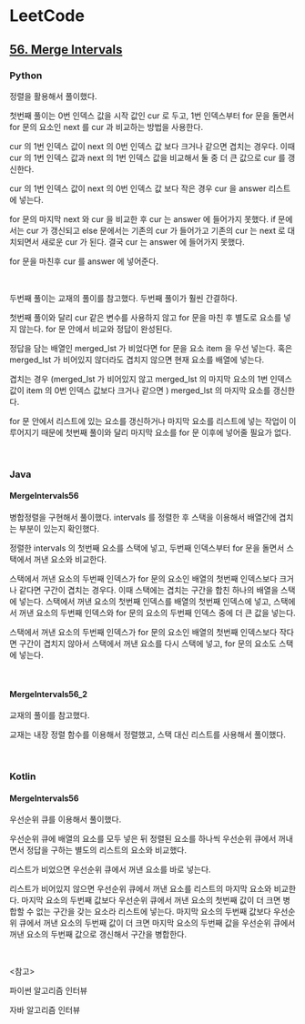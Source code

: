 # LeetCode

## [56. Merge Intervals](https://leetcode.com/problems/merge-intervals/)

### Python

정렬을 활용해서 풀이했다.

첫번째 풀이는 0번 인덱스 값을 시작 값인 cur 로 두고, 1번 인덱스부터 for 문을 돌면서 for 문의 요소인 next 를 cur 과 비교하는 방법을 사용한다.

cur 의 1번 인덱스 값이 next 의 0번 인덱스 값 보다 크거나 같으면 겹치는 경우다. 이때 cur 의 1번 인덱스 값과 next 의 1번 인덱스 값을 비교해서 둘 중 더 큰 값으로 cur 를 갱신한다.

cur 의 1번 인덱스 값이 next 의 0번 인덱스 값 보다 작은 경우 cur 을 answer 리스트에 넣는다.

for 문의 마지막 next 와 cur 을 비교한 후 cur 는 answer 에 들어가지 못했다. if 문에서는 cur 가 갱신되고 else 문에서는 기존의 cur 가 들어가고 기존의 cur 는 next 로 대치되면서 새로운 cur 가 된다. 결국 cur 는 answer 에 들어가지 못했다.

for 문을 마친후 cur 를 answer 에 넣어준다.

<br>

두번째 풀이는 교재의 풀이를 참고했다. 두번째 풀이가 훨씬 간결하다.

첫번째 풀이와 달리 cur 같은 변수를 사용하지 않고 for 문을 마친 후 별도로 요소를 넣지 않는다. for 문 안에서 비교와 정답이 완성된다.

정답을 담는 배열인 merged_lst 가 비었다면 for 문을 요소 item 을 우선 넣는다. 혹은 merged_lst 가 비어있지 않더라도 겹치지 않으면 현재 요소를 배열에 넣는다.

겹치는 경우 (merged_lst 가 비어있지 않고 merged_lst 의 마지막 요소의 1번 인덱스 값이 item 의 0번 인덱스 값보다 크거나 같으면 ) merged_lst 의 마지막 요소를 갱신한다.

for 문 안에서 리스트에 있는 요소를 갱신하거나 마지막 요소를 리스트에 넣는 작업이 이루어지기 때문에 첫번째 풀이와 달리 마지막 요소를 for 문 이후에 넣어줄 필요가 없다.

<br>

### Java

#### MergeIntervals56

병합정렬을 구현해서 풀이했다. intervals 를 정렬한 후 스택을 이용해서 배열간에 겹치는 부분이 있는지 확인했다.

정렬한 intervals 의 첫번째 요소를 스택에 넣고, 두번째 인덱스부터 for 문을 돌면서 스택에서 꺼낸 요소와 비교한다.

스택에서 꺼낸 요소의 두번째 인덱스가 for 문의 요소인 배열의 첫번째 인덱스보다 크거나 같다면 구간이 겹치는 경우다. 이때 스택에는 겹치는 구간을 합친 하나의 배열을 스택에 넣는다. 스택에서 꺼낸 요소의 첫번째 인덱스를 배열의 첫번째 인덱스에 넣고, 스택에서 꺼낸 요소의 두번째 인덱스와 for 문의 요소의 두번째 인덱스 중에 더 큰 값을 넣는다.

스택에서 꺼낸 요소의 두번째 인덱스가 for 문의 요소인 배열의 첫번째 인덱스보다 작다면 구간이 겹치지 않아서 스택에서 꺼낸 요소를 다시 스택에 넣고, for 문의 요소도 스택에 넣는다.

<br>

#### MergeIntervals56_2

교재의 풀이를 참고했다. 

교재는 내장 정렬 함수를 이용해서 정렬했고, 스택 대신 리스트를 사용해서 풀이했다.

<br>

### Kotlin

#### MergeIntervals56

우선순위 큐를 이용해서 풀이했다.

우선순위 큐에 배열의 요소를 모두 넣은 뒤 정렬된 요소를 하나씩 우선순위 큐에서 꺼내면서 정답을 구하는 별도의 리스트의 요소와 비교했다.

리스트가 비었으면 우선순위 큐에서 꺼낸 요소를 바로 넣는다.

리스트가 비어있지 않으면 우선순위 큐에서 꺼낸 요소를 리스트의 마지막 요소와 비교한다. 마지막 요소의 두번째 값보다 우선순위 큐에서 꺼낸 요소의 첫번째 값이 더 크면 병합할 수 없는 구간을 갖는 요소라 리스트에 넣는다. 마지막 요소의 두번째 값보다 우선순위 큐에서 꺼낸 요소의 두번째 값이 더 크면 마지막 요소의 두번째 값을 우선순위 큐에서 꺼낸 요소의 두번째 값으로 갱신해서 구간을 병합한다.

<br>

<참고>

파이썬 알고리즘 인터뷰

자바 알고리즘 인터뷰

